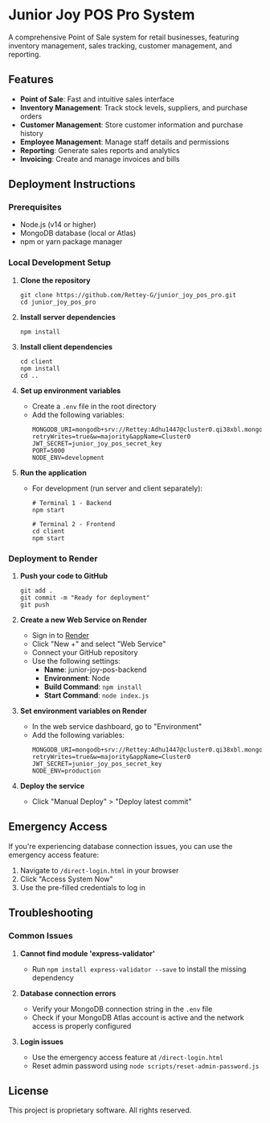 # Junior Joy POS Pro System

A comprehensive Point of Sale system for retail businesses, featuring inventory management, sales tracking, customer management, and reporting.

## Features

- **Point of Sale**: Fast and intuitive sales interface
- **Inventory Management**: Track stock levels, suppliers, and purchase orders
- **Customer Management**: Store customer information and purchase history
- **Employee Management**: Manage staff details and permissions
- **Reporting**: Generate sales reports and analytics
- **Invoicing**: Create and manage invoices and bills

## Deployment Instructions

### Prerequisites

- Node.js (v14 or higher)
- MongoDB database (local or Atlas)
- npm or yarn package manager

### Local Development Setup

1. **Clone the repository**
   ```
   git clone https://github.com/Rettey-G/junior_joy_pos_pro.git
   cd junior_joy_pos_pro
   ```

2. **Install server dependencies**
   ```
   npm install
   ```

3. **Install client dependencies**
   ```
   cd client
   npm install
   cd ..
   ```

4. **Set up environment variables**
   - Create a `.env` file in the root directory
   - Add the following variables:
     ```
     MONGODB_URI=mongodb+srv://Rettey:Adhu1447@cluster0.qi38xbl.mongodb.net/?retryWrites=true&w=majority&appName=Cluster0
     JWT_SECRET=junior_joy_pos_secret_key
     PORT=5000
     NODE_ENV=development
     ```

5. **Run the application**
   - For development (run server and client separately):
     ```
     # Terminal 1 - Backend
     npm start
     
     # Terminal 2 - Frontend
     cd client
     npm start
     ```

### Deployment to Render

1. **Push your code to GitHub**
   ```
   git add .
   git commit -m "Ready for deployment"
   git push
   ```

2. **Create a new Web Service on Render**
   - Sign in to [Render](https://render.com/)
   - Click "New +" and select "Web Service"
   - Connect your GitHub repository
   - Use the following settings:
     - **Name**: junior-joy-pos-backend
     - **Environment**: Node
     - **Build Command**: `npm install`
     - **Start Command**: `node index.js`

3. **Set environment variables on Render**
   - In the web service dashboard, go to "Environment"
   - Add the following variables:
     ```
     MONGODB_URI=mongodb+srv://Rettey:Adhu1447@cluster0.qi38xbl.mongodb.net/?retryWrites=true&w=majority&appName=Cluster0
     JWT_SECRET=junior_joy_pos_secret_key
     NODE_ENV=production
     ```

4. **Deploy the service**
   - Click "Manual Deploy" > "Deploy latest commit"

## Emergency Access

If you're experiencing database connection issues, you can use the emergency access feature:

1. Navigate to `/direct-login.html` in your browser
2. Click "Access System Now"
3. Use the pre-filled credentials to log in

## Troubleshooting

### Common Issues

1. **Cannot find module 'express-validator'**
   - Run `npm install express-validator --save` to install the missing dependency

2. **Database connection errors**
   - Verify your MongoDB connection string in the `.env` file
   - Check if your MongoDB Atlas account is active and the network access is properly configured

3. **Login issues**
   - Use the emergency access feature at `/direct-login.html`
   - Reset admin password using `node scripts/reset-admin-password.js`

## License

This project is proprietary software. All rights reserved.
